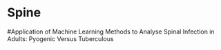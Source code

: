 # Spine
#Application of Machine Learning Methods to Analyse Spinal Infection in Adults: Pyogenic Versus Tuberculous
